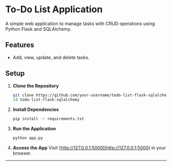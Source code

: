 # To-Do List Application

A simple web application to manage tasks with CRUD operations using Python Flask and SQLAlchemy.

## Features
- Add, view, update, and delete tasks.

## Setup

1. **Clone the Repository**
   ```bash
   git clone https://github.com/your-username/todo-list-flask-sqlalchemy.git
   cd todo-list-flask-sqlalchemy
   ```

2. **Install Dependencies**
   ```bash
   pip install -r requirements.txt
   ```

3. **Run the Application**
   ```bash
   python app.py
   ```

4. **Access the App**
   Visit [http://127.0.0.1:5000](http://127.0.0.1:5000) in your browser.

---


